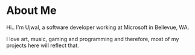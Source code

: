 # About Me

Hi.. I'm Ujwal, a software developer working at Microsoft in Bellevue, WA. 

I love art, music, gaming and programming and therefore, most of my projects here will reflect that.
